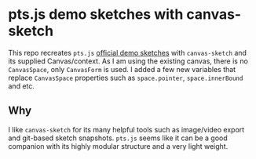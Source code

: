 # pts.js demo sketches with canvas-sketch

This repo recreates `pts.js` [official demo sketches](https://ptsjs.org/demo/?name=pts.quickStart) with `canvas-sketch` and its supplied Canvas/context. As I am using the existing canvas, there is no `CanvasSpace`, only `CanvasForm` is used. I added a few new variables that replace `CanvasSpace` properties such as `space.pointer`, `space.innerBound` and etc.

## Why
I like `canvas-sketch` for its many helpful tools such as image/video export and git-based sketch snapshots. `pts.js` seems like it can be a good companion with its highly modular structure and a very light weight.
